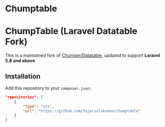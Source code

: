 Chumptable
=========

# ChumpTable (Laravel Datatable Fork)

This is a maintained fork of [Chumper/Datatable](https://github.com/Chumper/Datatable), updated to support **Laravel 5.8 and above**.

## Installation

Add this repository to your `composer.json`:

```json
"repositories": [
    {
        "type": "vcs",
        "url": "https://github.com/fajarsulaksono/chumptable"
    }
]

